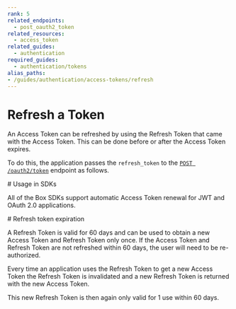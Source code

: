 ```yaml
---
rank: 5
related_endpoints:
  - post_oauth2_token
related_resources:
  - access_token
related_guides:
  - authentication
required_guides:
  - authentication/tokens
alias_paths:
- /guides/authentication/access-tokens/refresh
---
```


# Refresh a Token

An Access Token can be refreshed by using the Refresh Token that came with the
Access Token. This can be done before or after the Access Token expires.

To do this, the application passes the `refresh_token` to the [`POST
/oauth2/token`](endpoint://post-oauth2-token) endpoint as follows.

<Samples id="post_oauth2_token" variant="refresh" />

<Message>
  # Usage in SDKs

  All of the Box SDKs support automatic Access Token renewal for JWT and OAuth 2.0
  applications.
</Message>

<Message danger>
  # Refresh token expiration

  A Refresh Token is valid for 60 days and can be used to obtain a new Access
  Token and Refresh Token only once. If the Access Token and Refresh Token are
  not refreshed within 60 days, the user will need to be re-authorized.

  Every time an application uses the Refresh Token to get a new Access Token the
  Refresh Token is invalidated and a new Refresh Token is returned with the
  new Access Token.

  This new Refresh Token is then again only valid for 1 use within 60 days.
</Message>
